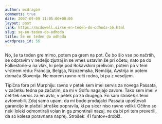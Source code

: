 ```yaml
---
author: mcdragon
comments: true
date: 2007-09-09 11:05:00+00:00
layout: post
link: https://mcdowell.si/se-en-teden-do-odhoda-56.html
slug: se-en-teden-do-odhoda
title: Še en teden do odhoda
wordpress_id: 56
---
```


No, še ta teden gre mimo, potem pa grem na pot. Če bo šlo vse po načrtih, se odpravim v nedeljo zjutraj in se vmes ustavim še pri očetu, nato pa do Folkestone-a na vlak, ki pelje pod Rokavskim prelivom, potem pa v tem vrstnem redu: Francija, Belgija, Nizozemska, Nemčija, Avstrija in potem domača Slovenija. Ne morem ravno reči rodna, bi pa z veseljem.  
  
Tipična fora pri Murphiju: ravno v petek sem imel servis za novega Passata, v začetku tedna pa začutim, da mi v Golfu nagajajo zavore. Tako sem imel v četrtek servis za en avto, v petek pa za drugega. En sam strošek s temi avtomobili. Zdaj samo upam, da mi bodo prodajalci Passata upoštevali garancijo in plačali stroške popravila, ki pa sicer niso ravno veliki. Očitno so neki loleki odmontirali volan in ga zmontirali nazaj, ne da bi pri tem preverili, da so kolesa poravnana naprej. Strošek: 41 funtov+drobiž.
